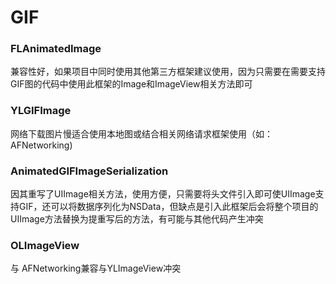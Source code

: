 # GIF

### FLAnimatedImage 
兼容性好，如果项目中同时使用其他第三方框架建议使用，因为只需要在需要支持GIF图的代码中使用此框架的Image和ImageView相关方法即可
### YLGIFImage 
网络下载图片慢适合使用本地图或结合相关网络请求框架使用（如：AFNetworking)
### AnimatedGIFImageSerialization
因其重写了UIImage相关方法，使用方便，只需要将头文件引入即可使UIImage支持GIF，还可以将数据序列化为NSData，但缺点是引入此框架后会将整个项目的UIImage方法替换为提重写后的方法，有可能与其他代码产生冲突
### OLImageView 
与 AFNetworking兼容与YLImageView冲突

